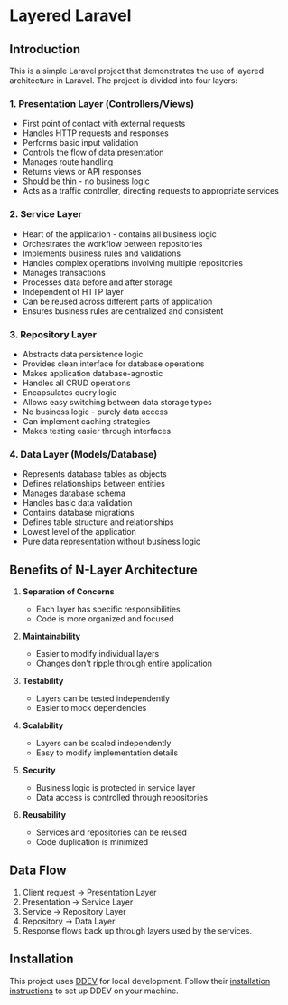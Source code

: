 # Layered Laravel

## Introduction
This is a simple Laravel project that demonstrates the use of layered architecture in Laravel. The project is divided into four layers:

### 1. Presentation Layer (Controllers/Views)
- First point of contact with external requests
- Handles HTTP requests and responses
- Performs basic input validation
- Controls the flow of data presentation
- Manages route handling
- Returns views or API responses
- Should be thin - no business logic
- Acts as a traffic controller, directing requests to appropriate services

### 2. Service Layer
- Heart of the application - contains all business logic
- Orchestrates the workflow between repositories
- Implements business rules and validations
- Handles complex operations involving multiple repositories
- Manages transactions
- Processes data before and after storage
- Independent of HTTP layer
- Can be reused across different parts of application
- Ensures business rules are centralized and consistent

### 3. Repository Layer
- Abstracts data persistence logic
- Provides clean interface for database operations
- Makes application database-agnostic
- Handles all CRUD operations
- Encapsulates query logic
- Allows easy switching between data storage types
- No business logic - purely data access
- Can implement caching strategies
- Makes testing easier through interfaces

### 4. Data Layer (Models/Database)
- Represents database tables as objects
- Defines relationships between entities
- Manages database schema
- Handles basic data validation
- Contains database migrations
- Defines table structure and relationships
- Lowest level of the application
- Pure data representation without business logic

## Benefits of N-Layer Architecture
1. **Separation of Concerns**
    - Each layer has specific responsibilities
    - Code is more organized and focused

2. **Maintainability**
    - Easier to modify individual layers
    - Changes don't ripple through entire application

3. **Testability**
    - Layers can be tested independently
    - Easier to mock dependencies

4. **Scalability**
    - Layers can be scaled independently
    - Easy to modify implementation details

5. **Security**
    - Business logic is protected in service layer
    - Data access is controlled through repositories

6. **Reusability**
    - Services and repositories can be reused
    - Code duplication is minimized

## Data Flow
1. Client request → Presentation Layer
2. Presentation → Service Layer
3. Service → Repository Layer
4. Repository → Data Layer
5. Response flows back up through layers used by the services.

## Installation
This project uses [DDEV](https://ddev.com/) for local development. Follow their [installation instructions](https://ddev.readthedocs.io/en/stable/#installation) to set up DDEV on your machine.

